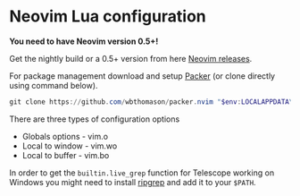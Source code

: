 # Neovim Lua configuration

**You need to have Neovim version 0.5+!**

Get the nightly build or a 0.5+ version from here [Neovim releases](https://github.com/neovim/neovim/releases/).

For package management download and setup [Packer](https://github.com/wbthomason/packer.nvim) (or clone directly using command below).

```ps1
git clone https://github.com/wbthomason/packer.nvim "$env:LOCALAPPDATA\nvim-data\site\pack\packer\start\packer.nvim"
```

There are three types of configuration options
* Globals options - vim.o
* Local to window - vim.wo
* Local to buffer - vim.bo

In order to get the `builtin.live_grep` function for Telescope working on Windows you might need to install [ripgrep](https://github.com/BurntSushi/ripgrep/releases) and add it to your `$PATH`.

